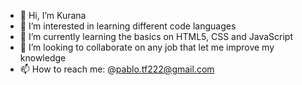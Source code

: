 - 👋 Hi, I’m Kurana
- 👀 I’m interested in learning different code languages
- 🌱 I’m currently learning the basics on HTML5, CSS and JavaScript
- 💞️ I’m looking to collaborate on any job that let me improve my knowledge
- 📫 How to reach me: @pablo.tf222@gmail.com

